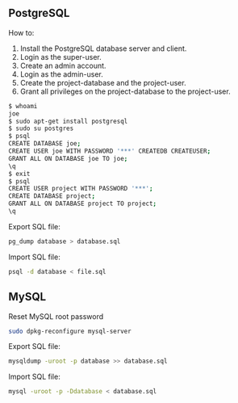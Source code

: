 PostgreSQL
----------

How to:

1. Install the PostgreSQL database server and client.
2. Login as the super-user.
3. Create an admin account.
4. Login as the admin-user.
5. Create the project-database and the project-user.
6. Grant all privileges on the project-database to the project-user.

```bash
$ whoami 
joe
$ sudo apt-get install postgresql
$ sudo su postgres
$ psql
CREATE DATABASE joe;
CREATE USER joe WITH PASSWORD '***' CREATEDB CREATEUSER;
GRANT ALL ON DATABASE joe TO joe;
\q
$ exit
$ psql  
CREATE USER project WITH PASSWORD '***';
CREATE DATABASE project;
GRANT ALL ON DATABASE project TO project;
\q
```
Export SQL file:

```bash
pg_dump database > database.sql
```

Import SQL file:
```bash
psql -d database < file.sql 
```

MySQL
-----

Reset MySQL root password
```bash
sudo dpkg-reconfigure mysql-server
```

Export SQL file:

```bash
mysqldump -uroot -p database >> database.sql
```

Import SQL file:

```bash
mysql -uroot -p -Ddatabase < database.sql
```
